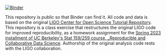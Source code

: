 [![Binder](https://mybinder.org/badge_logo.svg)](https://mybinder.org/v2/gh/UCB-stat-159-s23/hw02-prasannguruprasad.git/HEAD?labpath=hw02-prasannguruprasad%2FLOSC_Event_tutorial.ipynb)

This repository is public so that Binder can find it. All code and data is based on the original [LIGO Center for Open Science Tutorial Repository](https://github.com/losc-tutorial/LOSC_Event_tutorial). This repository is a class exercise that restructures the original LIGO code for improved reproducibility, as a homework assignment for the [Spring 2023 installment of UC Berkeley's Stat 159/259 course, _Reproducible and Collaborative Data Science](https://ucb-stat-159-s23.github.io/site/). Authorship of the original analysis code rests with the LIGO collaboration.
